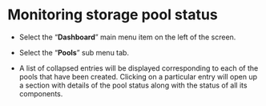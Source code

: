 # Monitoring storage pool status

- Select the “**Dashboard**” main menu item on the left of the screen.

- Select the “**Pools**” sub menu tab.

- A list of collapsed entries will be displayed corresponding to each of the pools that have been created. Clicking on a particular entry will open up a section with details of the pool status along with the status of all its components.